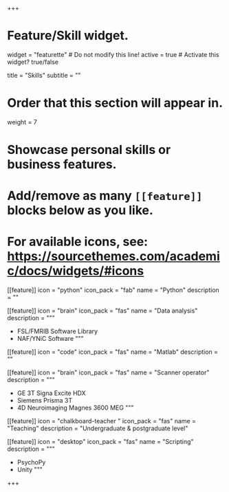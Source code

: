 +++
# Feature/Skill widget.
widget = "featurette"  # Do not modify this line!
active = true  # Activate this widget? true/false

title = "Skills"
subtitle = ""

# Order that this section will appear in.
weight = 7

# Showcase personal skills or business features.
# 
# Add/remove as many `[[feature]]` blocks below as you like.
# 
# For available icons, see: https://sourcethemes.com/academic/docs/widgets/#icons

[[feature]]
  icon = "python"
  icon_pack = "fab"
  name = "Python"
  description = ""
  
[[feature]]
  icon = "brain"
  icon_pack = "fas"
  name = "Data analysis"
  description = """
  * FSL/FMRIB Software Library
  * NAF/YNiC Software
"""  
  
[[feature]]
  icon = "code"
  icon_pack = "fas"
  name = "Matlab"
  description = ""
  
[[feature]]
  icon = "brain"
  icon_pack = "fas"
  name = "Scanner operator"
  description = """
  * GE 3T Signa Excite HDX
  * Siemens Prisma 3T
  * 4D Neuroimaging Magnes 3600 MEG
  """
  
[[feature]]
  icon = "chalkboard-teacher "
  icon_pack = "fas"
  name = "Teaching"
  description = "Undergraduate & postgraduate level"
  
[[feature]]
  icon = "desktop"
  icon_pack = "fas"
  name = "Scripting"
  description = """
  * PsychoPy
  * Unity
  """

+++
